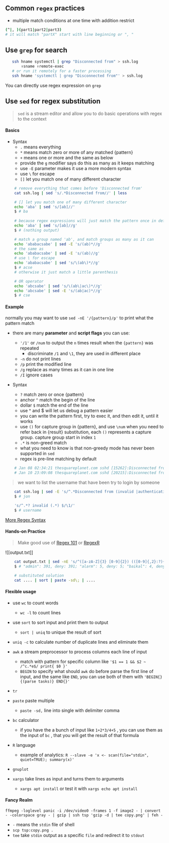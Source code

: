 ## Common `regex` practices

- multiple match conditions at one time with addition restrict

```bash
(^|, )(part1|part2|part3)
# it will match "partX" start with line beginning or ", "
```

## Use `grep` for search

 ```bash
    ssh hname systemctl | grep "Disconnected from" > ssh.log
        ↑sname ↑remote-exec
    # or run it remotely for a faster processing
    ssh hname 'systemctl | grep "Disconnected from"' > ssh.log
 ```

You can directly use regex expression on `grep`

## Use `sed` for regex substitution

>   `sed` is a stream editor and allow you to do basic operations with regex to the context

#### Basics

- Syntax
    - `.` means everything
    - `*` means match zero or more of any matched {pattern}
    - `+` means one or more and the same as below
    - provide the `g` modifier says do this as many as it keeps matching
	- use `-E` parameter makes it use a more modern syntax
	- use `\` for escape
	- `[]` let you match one of many different character

```bash
    # remove everything that comes before 'Disconnected from'
    cat ssh.log | sed 's/.*Disconnected from//' | less

    # [] let you match one of many different character
    echo 'aba' | sed 's/[ab]//'
    $ # ba
	  
    # because regex expressions will just match the pattern once in default mode
    echo 'aba' | sed 's/[ab]//g'
    $ # (nothing output)
```

```bash
    # match a group named 'ab', and match groups as many as it can
    echo 'ababacsabe' | sed -E 's/(ab)*//g'
    # the same as
    echo 'ababacsabe' | sed -E 's/(ab)//g'
    # use \ for escape
    echo 'ababacsabe' | sed 's/\(ab\)*//g'
    $ # acse
    # otherwise it just match a little parenthesis

    # OR operator
    echo 'abcsabe' | sed 's/\(ab\|ac\)*//g'
    echo 'abcsabe' | sed -E 's/(ab|ac)*//g'
    $ # cse
```


#### Example

normally you may want to use `sed -nE '/{pattern}/p'` to print what the pattern match

- there are many **parameter** and **script flags** you can use:
	- `'/1'` or `/num` to output the `n` times result when the `{pattern}` was repeated 
		- discriminate `/1` and `\1`, they are used in different place
	- `-n` do not print lines
	- `/p` print the modified line
	- `/g` replace as many times as it can in one line
	- `/I` ignore cases

- Syntax
	- `?` match zero or once {pattern}
	- anchor `^` match the begin of the line
	- dollar `$` match the end of the line
	- use ^ and $ will let us debug a pattern easier
	- you can write the pattern first, try to exec it, and then edit it, until it works
	- use `()` for capture group in {pattern}, and use `\num` when you need to refer back in {result} substitution, each `()` represents a capture group. capture group start in index `1`
	-  `.*` is non-greed match
	-  what you need to know is that non-greedy mode has never been supported in `sed` 
	- regex is pre-line matching by default

```bash
    # Jan 08 02:34:21 thesquareplanet.com sshd [15262]:Disconnected from invalid user admin 58.120.227.29 port 52978 [preauth]
    # Jan 10 23:09:08 thesquareplanet.com sshd [20215]:Disconnected from user jon 24.61.9.143 port 51098
```

>  we want to list the username that have been try to login by someone

```bash
	cat ssh.log | sed -E 's/^.*Disconnected from (invalid |authenticating )?user (.*) [0-9.]+ port [0-9]+( \[preauth\])?$/\2/' | head -n5
	$ # jon
```

```bash
	's/^.*? invalid (.*) $/\1/'
	$ # username
```

[More Regex Syntax](<https://www.regular-expressions.info/>)

#### Hands-on Practice 

> Make good use of [Regex 101](https://regex101.com/) or [RegexR](https://regexr.com/)

![[output.txt]]

```bash
	cat output.txt | sed -nE 's/^([a-zA-Z]{3} [0-9]{2}) (([0-9]{,2}:?){3}) (.*(Accepted|Disconnected) .* (user|for) ([a-z0-9]{0,}) (from )?(([0-9]{0,3}\.?){4}) port.*)$/\5 conection from \9 for user \"\7\" on \1 \2/p' | sort -k7,7 -nk10,10 -nk11,11 | awk '{count[$7]++; if ($1 ~ /A.*/) {accept[$7]++;} else {deny[$7]++}} END{for (x in count) { printf ("%s: %d", x, count[x]); if (length(accept[x]) > 0) { printf(", %s: %d", "accept", accept[x]); } printf(", %s: %d\n", "deny", deny[x]); }}' | sort | tr '\n' '; '| sed -E 's/;/; /g'
	$ # "admin": 391, deny: 391; "alarm": 5, deny: 5; "baikal": 4, deny: 4; "cirros": 10, deny: 10; "contador": 3, deny: 3; "debian": 10, deny: 10; "duni": 3, deny: 3; "ethos": 5, deny: 5; "ftpuser": 3, deny: 3; "guest": 5, deny: 5; "mine": 4, deny: 4; "miner": 4, deny: 4; "nagios": 5, deny: 5; "oracle": 8, deny: 8; "pi": 13, deny: 13; "postgres": 5, deny: 5; "root": 536, deny: 536; "support": 5, deny: 5; "test": 8, deny: 8; "test1": 3, deny: 3; "test2": 3, deny: 3; "ubnt": 5, deny: 5; "ubuntu": 107, accept: 89, deny: 18; "user": 345, deny: 345; "user2": 333, deny: 333; "usuario": 3, deny: 3; "vagrant": 5, deny: 5; "volumio": 5, deny: 5; "xbmc": 5, deny: 5; %

	# substituted solution
	cat .... | sort | paste -sd\; | ....
```

#### Flexible usage

* use `wc` to count words
    - `wc -l` to count lines

* use `sort` to sort input and print them to output
    - `sort | uniq` to unique the result of sort
- `uniq -c` to calculate number of duplicate lines and eliminate them

- `awk` a stream preprocessor to process columns each line of input
	- match with pattern for specific column like `'$1 == 1 && $2 ~ /^c.*e$/ print{ $0 }'`
	- `BEGIN` to specify what should `awk` do before parse the first line of input, and the same like `END`, you can use both of them with `'BEGIN{} {(parse tasks)} END{}'`

- `tr`

- `paste` paste multiple
	- `paste -sd,` line into single with delimiter comma

- `bc` calculator
	- if you have the a bunch of input like `1+2*3/4+5` , you can use them as the input of `bc` , that you will get the result of that formula

- `R` language
	- example of analytics: `R --slave -e 'x <- scan(file="stdin", quiet=TRUE); summary(x)'`

- `gnuplot`

- `xargs` take lines as input and turns them to arguments
	- `xargs apt install` or test it with `xargs echo apt install`

#### Fancy Realm

`ffmpeg -loglevel panic -i /dev/video0 -frames 1 -f image2 - | convert - -colorspace gray - | gzip | ssh tsp 'gzip -d | tee copy.png' | feh -` 
- `-` means the `stdin` file of shell
- `scp tsp:copy.png .`
- `tee` take `stdin` output as a specific `file` and redirect it to `stdout`
